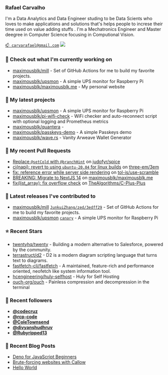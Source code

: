 ### Rafael Carvalho 
I'm a Data Analytics and Data Engineer studing to be Data Scients who loves to make applications and solutions that's helps people to increse their time used on value adding stuffs
. I'm a Mechatronics Engineer and Master deegree in Computer Science focusing in Computional Vision.

[`📫 carvarafael@gmail.com`](mailto:carvarafael@gmail.com)
<img src="{[BadgeURLHere](https://img.shields.io/badge/LinkedIn-0077B5?style=for-the-badge&logo=linkedin&logoColor=white Linkedin)}" />

### 👷 Check out what I'm currently working on

- [maximousblk/mill](https://github.com/maximousblk/mill) - Set of GitHub Actions for me to build my favorite projects.
- [maximousblk/upsmon](https://github.com/maximousblk/upsmon) - A simple UPS monitor for Raspberry Pi
- [maximousblk/maximousblk.me](https://github.com/maximousblk/maximousblk.me) - My personal website

### 🌱 My latest projects

- [maximousblk/upsmon](https://github.com/maximousblk/upsmon) - A simple UPS monitor for Raspberry Pi
- [maximousblk/pi-wifi-check](https://github.com/maximousblk/pi-wifi-check) - WiFi checker and auto-reconnect script with optional logging and Prometheus metrics
- [maximousblk/quantera](https://github.com/maximousblk/quantera) - 
- [maximousblk/passkeys-demo](https://github.com/maximousblk/passkeys-demo) - A simple Passkeys demo
- [maximousblk/wave.rs](https://github.com/maximousblk/wave.rs) - Vanity Arweave Wallet Generator

### 🔨 My recent Pull Requests

- [Replace `@setCold` with `@branchHint`](https://github.com/judofyr/spice/pull/13) on [judofyr/spice](https://github.com/judofyr/spice)
- [ci(napi): revert to using `ubuntu-20.04` for linux builds](https://github.com/three-em/3em/pull/227) on [three-em/3em](https://github.com/three-em/3em)
- [fix: reference error while server side rendering](https://github.com/tol-is/use-scramble/pull/3) on [tol-is/use-scramble](https://github.com/tol-is/use-scramble)
- [BREAKING: Migrate to NextJS 14](https://github.com/maximousblk/maximousblk.me/pull/568) on [maximousblk/maximousblk.me](https://github.com/maximousblk/maximousblk.me)
- [fix(list_array): fix overflow check](https://github.com/TheAlgorithms/C-Plus-Plus/pull/1983) on [TheAlgorithms/C-Plus-Plus](https://github.com/TheAlgorithms/C-Plus-Plus)

### 🔭 Latest releases I've contributed to

- [maximousblk/mill](https://github.com/maximousblk/mill) [`JunkuiZhang/zed/3edff29`](https://github.com/maximousblk/mill/releases/tag/JunkuiZhang/zed/3edff29) - Set of GitHub Actions for me to build my favorite projects.
- [maximousblk/upsmon](https://github.com/maximousblk/upsmon) [`canary`](https://github.com/maximousblk/upsmon/releases/tag/canary) - A simple UPS monitor for Raspberry Pi

### ⭐ Recent Stars

- [twentyhq/twenty](https://github.com/twentyhq/twenty) - Building a modern alternative to Salesforce, powered by the community.
- [terrastruct/d2](https://github.com/terrastruct/d2) - D2 is a modern diagram scripting language that turns text to diagrams.
- [fastfetch-cli/fastfetch](https://github.com/fastfetch-cli/fastfetch) - A maintained, feature-rich and performance oriented, neofetch like system information tool.
- [hcengineering/huly-selfhost](https://github.com/hcengineering/huly-selfhost) - Huly for Self Hosting
- [ouch-org/ouch](https://github.com/ouch-org/ouch) - Painless compression and decompression in the terminal

### 💖 Recent followers

- [**@codecruz**](https://github.com/codecruz)
- [**@rcp-code**](https://github.com/rcp-code)
- [**@ColeTownsend**](https://github.com/ColeTownsend)
- [**@divyanshudhruv**](https://github.com/divyanshudhruv)
- [**@Rubyripped13**](https://github.com/Rubyripped13)

### 📰 Recent Blog Posts

- [Deno for JavaScript Beginners](https://maximousblk.me/posts/deno-for-javascript-beginners)
- [Brute-forcing websites with Callow](https://maximousblk.me/posts/brute-forcing-websites-with-callow)
- [Hello World](https://maximousblk.me/posts/hello-world)
